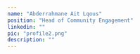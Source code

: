 ```yaml
---
name: "Abderrahmane Ait Lqous"
position: "Head of Community Engagement"
linkedin: ""
pic: "profile2.png"
description: ""
---
```

